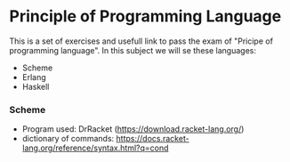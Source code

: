 # Principle of Programming Language
This is a set of exercises and usefull link to pass the exam of "Pricipe of programming language". In this subject we will se these languages:
* Scheme
* Erlang
* Haskell
### Scheme
* Program used: DrRacket (https://download.racket-lang.org/)
* dictionary of commands: https://docs.racket-lang.org/reference/syntax.html?q=cond
